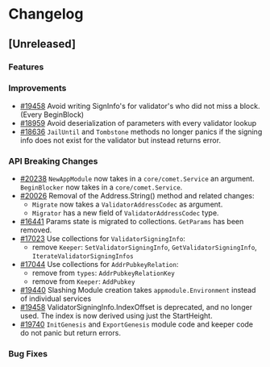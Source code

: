 <!--
Guiding Principles:
Changelogs are for humans, not machines.
There should be an entry for every single version.
The same types of changes should be grouped.
Versions and sections should be linkable.
The latest version comes first.
The release date of each version is displayed.
Mention whether you follow Semantic Versioning.
Usage:
Change log entries are to be added to the Unreleased section under the
appropriate stanza (see below). Each entry should ideally include a tag and
the Github issue reference in the following format:
* (<tag>) [#<issue-number>] Changelog message.
Types of changes (Stanzas):
"Features" for new features.
"Improvements" for changes in existing functionality.
"Deprecated" for soon-to-be removed features.
"Bug Fixes" for any bug fixes.
"API Breaking" for breaking exported APIs used by developers building on SDK.
Ref: https://keepachangelog.com/en/1.0.0/
-->

# Changelog

## [Unreleased]

### Features

### Improvements

* [#19458](https://github.com/T-ragon/cosmos-sdk/pull/19458) Avoid writing SignInfo's for validator's who did not miss a block. (Every BeginBlock)
* [#18959](https://github.com/T-ragon/cosmos-sdk/pull/18959) Avoid deserialization of parameters with every validator lookup
* [#18636](https://github.com/T-ragon/cosmos-sdk/pull/18636) `JailUntil` and `Tombstone` methods no longer panics if the signing info does not exist for the validator but instead returns error.

### API Breaking Changes

* [#20238](https://github.com/T-ragon/cosmos-sdk/pull/20238) `NewAppModule` now takes in a `core/comet.Service` an argument.  `BeginBlocker` now takes in a `core/comet.Service`.
* [#20026](https://github.com/T-ragon/cosmos-sdk/pull/20026) Removal of the Address.String() method and related changes:
    * `Migrate` now takes a `ValidatorAddressCodec` as argument.
    * `Migrator` has a new field of `ValidatorAddressCodec` type.
* [#16441](https://github.com/T-ragon/cosmos-sdk/pull/16441) Params state is migrated to collections. `GetParams` has been removed.
* [#17023](https://github.com/T-ragon/cosmos-sdk/pull/17023) Use collections for `ValidatorSigningInfo`:
    * remove `Keeper`: `SetValidatorSigningInfo`, `GetValidatorSigningInfo`, `IterateValidatorSigningInfos`
* [#17044](https://github.com/T-ragon/cosmos-sdk/pull/17044) Use collections for `AddrPubkeyRelation`:
    * remove from `types`: `AddrPubkeyRelationKey`
    * remove from `Keeper`: `AddPubkey`
* [#19440](https://github.com/T-ragon/cosmos-sdk/pull/19440) Slashing Module creation takes `appmodule.Environment` instead of individual services
* [#19458](https://github.com/T-ragon/cosmos-sdk/pull/19458) ValidatorSigningInfo.IndexOffset is deprecated, and no longer used. The index is now derived using just the StartHeight.
* [#19740](https://github.com/T-ragon/cosmos-sdk/pull/19740) `InitGenesis` and `ExportGenesis` module code and keeper code do not panic but return errors.

### Bug Fixes
